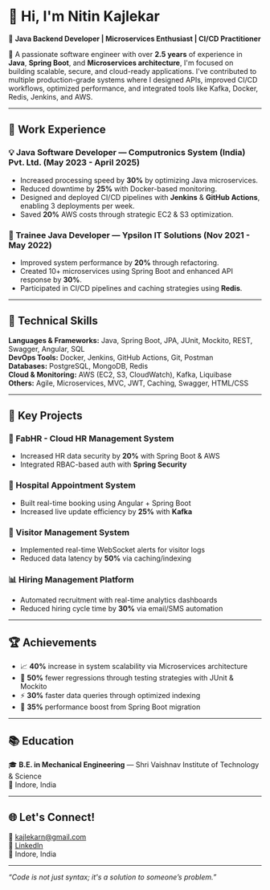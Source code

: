 # 👋 Hi, I'm Nitin Kajlekar

🎯 **Java Backend Developer | Microservices Enthusiast | CI/CD Practitioner**

🚀 A passionate software engineer with over **2.5 years** of experience in **Java**, **Spring Boot**, and **Microservices architecture**, I'm focused on building scalable, secure, and cloud-ready applications. I've contributed to multiple production-grade systems where I designed APIs, improved CI/CD workflows, optimized performance, and integrated tools like Kafka, Docker, Redis, Jenkins, and AWS.

---

## 💼 Work Experience

### 💡 Java Software Developer — Computronics System (India) Pvt. Ltd. (May 2023 - April 2025)
- Increased processing speed by **30%** by optimizing Java microservices.
- Reduced downtime by **25%** with Docker-based monitoring.
- Designed and deployed CI/CD pipelines with **Jenkins** & **GitHub Actions**, enabling 3 deployments per week.
- Saved **20%** AWS costs through strategic EC2 & S3 optimization.

### 🌱 Trainee Java Developer — Ypsilon IT Solutions (Nov 2021 - May 2022)
- Improved system performance by **20%** through refactoring.
- Created 10+ microservices using Spring Boot and enhanced API response by **30%**.
- Participated in CI/CD pipelines and caching strategies using **Redis**.

---

## 🧠 Technical Skills

**Languages & Frameworks:** Java, Spring Boot, JPA, JUnit, Mockito, REST, Swagger, Angular, SQL  
**DevOps Tools:** Docker, Jenkins, GitHub Actions, Git, Postman  
**Databases:** PostgreSQL, MongoDB, Redis  
**Cloud & Monitoring:** AWS (EC2, S3, CloudWatch), Kafka, Liquibase  
**Others:** Agile, Microservices, MVC, JWT, Caching, Swagger, HTML/CSS

---

## 🧪 Key Projects

### 👥 FabHR - Cloud HR Management System
- Increased HR data security by **20%** with Spring Boot & AWS
- Integrated RBAC-based auth with **Spring Security**

### 🏥 Hospital Appointment System
- Built real-time booking using Angular + Spring Boot
- Increased live update efficiency by **25%** with **Kafka**

### 🧾 Visitor Management System
- Implemented real-time WebSocket alerts for visitor logs
- Reduced data latency by **50%** via caching/indexing

### 📊 Hiring Management Platform
- Automated recruitment with real-time analytics dashboards
- Reduced hiring cycle time by **30%** via email/SMS automation

---

## 🏆 Achievements

- 📈 **40%** increase in system scalability via Microservices architecture
- 🧪 **50%** fewer regressions through testing strategies with JUnit & Mockito
- ⚡ **30%** faster data queries through optimized indexing
- 🔁 **35%** performance boost from Spring Boot migration

---

## 📚 Education

🎓 **B.E. in Mechanical Engineering** — Shri Vaishnav Institute of Technology & Science  
📍 Indore, India

---

## 🌐 Let's Connect!

📧 kajlekarn@gmail.com  
🔗 [LinkedIn](https://linkedin.com/in/nitin-kajlekar-a36823174)  
📍 Indore, India

---

*“Code is not just syntax; it's a solution to someone’s problem.”*


